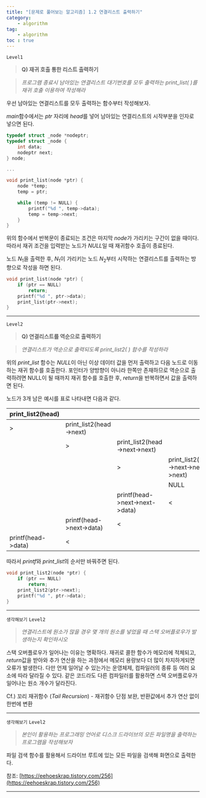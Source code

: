 ```yaml
---
title: "[문제로 풀어보는 알고리즘] 1.2 연결리스트 출력하기" 
category:
    - algorithm
tag:
    - algorithm
toc : true
---
```


`Level1` 

> **Q) 재귀 호출 통한 리스트 출력하기**

> *프로그램 종료시 남아있는 연결리스트 대기번호를 모두 출력하는 print_list( )를 재귀 호출 이용하여 작성해라*

우선 남아있는 연결리스트를 모두 출력하는 함수부터 작성해보자. 

$main$함수에서는 $ptr$ 자리에 $head$를 넣어 남아있는 연결리스트의 시작부분을 인자로 넣으면 된다.

```c
typedef struct _node *nodeptr;
typedef struct _node {
	int data;
	nodeptr next;
} node;

...

void print_list(node *ptr) {
	node *temp;
	temp = ptr;

	while (temp != NULL) {
		printf("%d ", temp->data);
		temp = temp->next;
	}
}
```

위의 함수에서 반복문이 종료되는 조건은 마지막 $node$가 가리키는 구간이 없을 때이다. 따라서 재귀 조건을 입력받는 노드가 $NULL$일 때 재귀함수 호출이 종료된다.

노드 $N_1$을 출력한 후, $N_1$이 가리키는 노드 $N_2$부터 시작하는 연결리스트를 출력하는 방향으로 작성을 하면 된다.

```c
void print_list(node *ptr) {
	if (ptr == NULL)
		return;
	printf("%d ", ptr->data);
	print_list(ptr->next);
}
```

---

`Level2` 

> **Q) 연결리스트를 역순으로 출력하기**

> *연결리스트가 역순으로 출력되도록 print_list2( ) 함수를 작성하라*

위의 $print$_$list$ 함수는 $NULL$이 아닌 이상 데이터 값을 먼저 출력하고 다음 노드로 이동하는 재귀 함수를 호출한다. 포인터가 양방향이 아니라 한쪽만 존재하므로 역순으로 출력하려면 NULL이 될 때까지 재귀 함수를 호출한 후, $return$을 반복하면서 값을 출력하면 된다.

노드가 3개 남은 예시를 표로 나타내면 다음과 같다.

|print_list2(head)||||
|-|-|-|-|
|>|print_list2(head->next)|||
||>|print_list2(head->next->next)||
|||>|print_list2(head->next->next->next)|
||||NULL|
|||printf(head->next->next->data)|<|
||printf(head->next->data)|<|||
|printf(head->data)|<||||


따라서 $printf$와 $print$_$list$의 순서만 바꿔주면 된다.

```c
void print_list2(node *ptr) {
	if (ptr == NULL)
		return;
	print_list2(ptr->next);
	printf("%d ", ptr->data);
}
```

---

`생각해보기` `Level2`

> *연결리스트에 원소가 많을 경우 몇 개의 원소를 넣었을 때 스택 오버플로우가 발생하는지 확인하시오*

스택 오버플로우가 일어나는 이유는 명확하다. 재귀로 콜한 함수가 메모리에 적체되고, $return$값을 받아와 추가 연산을 하는 과정에서 메모리 용량보다 더 많이 차지하게되면 오류가 발생한다. 다만 언제 일어날 수 있는가는 운영체제, 컴파일러의 종류 등 여러 요소에 따라 달라질 수 있다. 같은 코드라도 다른 컴파일러를 활용하면 스택 오버플로우가 일어나는 원소 개수가 달라진다.

Cf.) 꼬리 재귀함수 $(Tail$ $Recursion)$ - 재귀함수 단점 보완, 반환값에서 추가 연산 없이 한번에 변환

---

`생각해보기` `Level2`

> *본인이 활용하는 프로그래밍 언어로 디스크 드라이브의 모든 파일명을 출력하는 프로그램을 작성해보자*

파일 검색 함수를 활용해서 드라이브 루트에 있는 모든 파일을 검색해 화면으로 출력한다.

참조: [https://eehoeskrap.tistory.com/256](https://eehoeskrap.tistory.com/256)

---